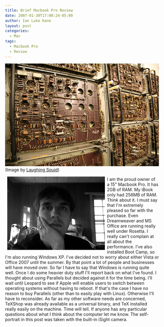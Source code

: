 ```yaml
---
title: Brief Macbook Pro Review
date: 2007-01-30T17:00:24-05:00
author: Ian Luke Kane
layout: post
categories:
  - Mac
tags:
  - Macbook Pro
  - Review
---
```


![(Laughing Squid)](/assets/computer.jpg)  
(Image by [Laughing Squid](http://www.flickr.com/photos/laughingsquid/102688583/sizes/z/in/photostream))

<img align="left" hspace=7px src="/assets/ilk_20070130.jpg"> I am the
proud owner of a 15" Macbook Pro. It has 2GB of RAM. My iBook only had
256MB of RAM. Think about it. I must say that I'm extremely pleased so
far with the purchase. Even Dreamweaver and MS Office are running really
well under Rosetta. I really can't complain at all about the
performance. I've also installed Boot Camp, so I'm also running Windows
XP. I've decided not to worry about either Vista or Office 2007 until
the summer. By that point a lot of people and businesses will have moved
over. So far I have to say that Windows is running quite well. Once I do
some heavier duty stuff I'll report back on what I've found. I thought
about using Parallels but decided against it for the time being. I'll
wait until Leopard to see if Apple will enable users to switch between
operating systems without having to reboot. If that's the case I have no
reason to buy Parallels (other than to easily play with Linux).
Otherwise I'll have to reconsider. As far as my other software needs are
concerned, TeXShop was already available as a universal binary, and TeX
installed really easily on the machine. Time will tell. If anyone has
any particular questions about what I think about the computer let me
know. The self-portrait in this post was taken with the built-in iSight
camera.